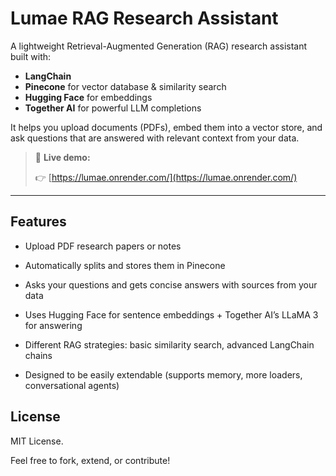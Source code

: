 # Lumae RAG Research Assistant

A lightweight Retrieval-Augmented Generation (RAG) research assistant built with:

* **LangChain**
* **Pinecone** for vector database & similarity search
* **Hugging Face** for embeddings
* **Together AI** for powerful LLM completions

It helps you upload documents (PDFs), embed them into a vector store, and ask questions that are answered with relevant context from your data.

> 🚀 **Live demo:**
>
> 👉 [https://lumae.onrender.com/](https://lumae.onrender.com/)

---

## Features

* Upload PDF research papers or notes
* Automatically splits and stores them in Pinecone

*  Asks your questions and gets concise answers with sources from your data
*  Uses Hugging Face for sentence embeddings + Together AI’s LLaMA 3 for answering

* Different RAG strategies: basic similarity search, advanced LangChain chains
* Designed to be easily extendable (supports memory, more loaders, conversational agents)

## License

MIT License.

Feel free to fork, extend, or contribute!
